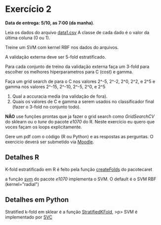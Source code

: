 # Exercício 2

**Data de entrega: 5/10, as 7:00 (da manha)**.

Leia os dados do arquivo [data1.csv](http://www.ic.unicamp.br/~wainer/cursos/2s2016/ml/data1.csv) A classe de cada dado é o valor da última coluna (0 ou 1).

Treine um SVM com kernel RBF nos dados do arquivos.

A validação externa deve ser 5-fold estratificado.

Para cada conjunto de treino da validação externa faça um 3-fold para escolher os melhores hiperparametros para C (cost) e gamma.

Faça um grid search de para o C nos valores 2^-5, 2^-2, 2^0, 2^2, e 2^5 e gamma nos valores 2^-15, 2^-10, 2^-5, 2^0, e 2^5

1. Qual a accuracia media (na validação de fora).
2. Quais os valores de C e gamma a serem usados no classificador final (fazer o 3-fold no conjunto todo).

**NÃO** use funções prontas que ja fazer o grid search como *GridSearchCV* do sklearn ou o *tune* do pacote *e1070* do R. Neste exercicio eu quero que voces façam os loops explicitamente.

Gere um pdf com o código (R ou Python) e as respostas as perguntas. O exercicio deverá ser submetido via [Moodle](https://www.ggte.unicamp.br/ea/).

## Detalhes R

K-fold estratificado em R é feito pela função [createFolds](https://www.rdocumentation.org/packages/caret/versions/6.0-71/topics/createDataPartition) do pacotecaret

a função [svm](https://www.rdocumentation.org/packages/e1071/versions/1.6-7/topics/svm) do pacote *e1070* implementa o SVM. O default é o SVM RBF (kernel="radial")

## Detalhes em Python

Stratified k-fold em sklear é a função [StratifiedKFold](http://scikit-learn.org/stable/modules/generated/sklearn.cross_validation.StratifiedKFold.html), >p> SVM é implementado por [SVC](http://scikit-learn.org/stable/modules/generated/sklearn.svm.SVC.html)
